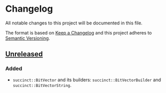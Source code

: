 # Changelog
All notable changes to this project will be documented in this file.

The format is based on [Keep a Changelog](http://keepachangelog.com/en/1.0.0/)
and this project adheres to [Semantic Versioning](http://semver.org/spec/v2.0.0.html).

## [Unreleased]

### Added
- `succinct::BitVector` and its builders: `succinct::BitVectorBuilder` and `succinct::BitVectorString`.

[Unreleased]: https://github.com/laysakura/succinct.rs/compare/3d425b4...HEAD